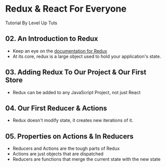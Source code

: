 # Redux & React For Everyone

Tutorial By Level Up Tuts

## 02. An Introduction to Redux

- Keep an eye on the [documentation for Redux](https://redux.js.org/)
- At its core, redux is a large object used to hold your application's state.

## 03. Adding Redux To Our Project & Our First Store

- Redux can be added to any JavaScript Project, not just React

## 04. Our First Reducer & Actions

- Redux doesn't modify state, it creates new iterations of it.

## 05. Properties on Actions & In Reducers

- Reducers and Actions are the tough parts of Redux
- Actions are just objects that are dispatched
- Reducers are functions that merge the current state with the new state
